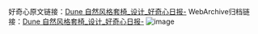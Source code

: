 好奇心原文链接：[Dune 自然风格套椅_设计_好奇心日报-](https://www.qdaily.com/articles/7314.html)
WebArchive归档链接：[Dune 自然风格套椅_设计_好奇心日报-](http://web.archive.org/web/20190623172248/https://www.qdaily.com/articles/7314.html)
![image](http://ww3.sinaimg.cn/large/007d5XDply1g3x0sm6ngzj30u02y57k2)